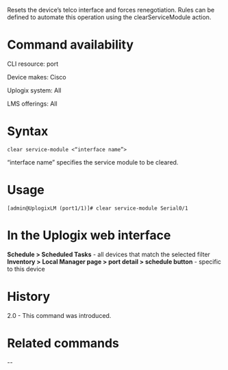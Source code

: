 Resets the device’s telco interface and forces renegotiation. Rules can be defined to automate this operation using the clearServiceModule action.

# Command availability 

CLI resource: port

Device makes: Cisco

Uplogix system: All

LMS offerings: All

# Syntax 

```
clear service-module <“interface name”>
```

“interface name” specifies the service module to be cleared.

# Usage 

```
[admin@UplogixLM (port1/1)]# clear service-module Serial0/1
```

# In the Uplogix web interface

**Schedule > Scheduled Tasks** - all devices that match the selected filter
**Inventory > Local Manager page > port detail > schedule button** - specific to this device

# History 

2.0 - This command was introduced.

# Related commands 

--
